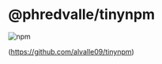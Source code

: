 # @phredvalle/tinynpm
![npm](https://img.shields.io/npm/v/@phredvalle/tinynpm?style=flat-square)

(https://github.com/alvalle09/tinynpm)

